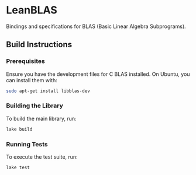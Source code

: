 # LeanBLAS

Bindings and specifications for BLAS (Basic Linear Algebra Subprograms).

## Build Instructions

### Prerequisites

Ensure you have the development files for C BLAS installed. On Ubuntu, you can install them with:

```bash
sudo apt-get install libblas-dev
```

### Building the Library

To build the main library, run:

```bash
lake build
```

### Running Tests

To execute the test suite, run:

```bash
lake test
```
